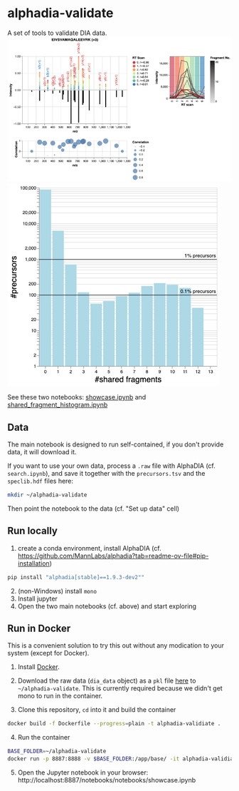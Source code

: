 # alphadia-validate
A set of tools to validate DIA data.
![Example for extended mirror plot](misc/mirror.png)
![Example for extended mirror plot](misc/shared_fragment_histogram.png)

See these two notebooks:
[showcase.ipynb](https://github.com/GeorgWa/alphadia-validate/blob/main/notebooks/showcase.ipynb) 
and 
[shared_fragment_histogram.ipynb](https://github.com/GeorgWa/alphadia-validate/blob/main/notebooks/shared_fragment_histogram.ipynb)


## Data
The main notebook is designed to run self-contained, if you
don't provide data, it will download it.

If you want to use your own data, process a `.raw` file with AlphaDIA (cf. `search.ipynb`),
and save it together with the `precursors.tsv` and the `speclib.hdf` files here:
```bash
mkdir ~/alphadia-validate
```
Then point the notebook to the data (cf. "Set up data" cell)

## Run locally
1. create a conda environment, install AlphaDIA (cf. https://github.com/MannLabs/alphadia?tab=readme-ov-file#pip-installation)
```bash
pip install "alphadia[stable]==1.9.3-dev2""
```
2. (non-Windows) install `mono`
3. Install jupyter
4. Open the two main notebooks (cf. above) and start exploring 

## Run in Docker
This is a convenient solution to try this out without any modication to your system (except for Docker).


1. Install [Docker](https://docs.docker.com/engine/install/ubuntu/).

2. Download the raw data (`dia_data` object) as a `pkl` file [here](https://datashare.biochem.mpg.de/s/pckjZUEBChOvA9v)
to `~/alphadia-validate`.
This is currently required because we didn't get mono to run in the container.

3. Clone this repository, `cd` into it and build the container
```bash
docker build -f Dockerfile --progress=plain -t alphadia-validiate .
```

4. Run the container
```bash
BASE_FOLDER=~/alphadia-validate
docker run -p 8887:8888 -v $BASE_FOLDER:/app/base/ -it alphadia-validiate
```

5. Open the Jupyter notebook in your browser: http://localhost:8887/notebooks/notebooks/showcase.ipynb
